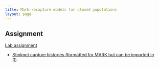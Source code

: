 ```yaml
---
title: Mark-recapture models for closed populations
layout: page
---
```



## Assignment

[Lab assignment](lab-cap-recapI.pdf)

- [Stinkpot capture histories (formatted for MARK but can be imported in R)](CH-SO-Andy07.inp)


